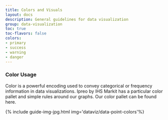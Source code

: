 ```yaml
---
title: Colors and Visuals
layout: docs
description: General guidelines for data visualization
group: data-visualization
toc: true
toc-flavors: false
colors:
- primary
- success
- warning
- danger
---
```


### Color Usage
Color is a powerful encoding used to convey categorical or frequency information in data visualizations. Ipreo by IHS Markit has a particular color pallet and simple rules around our graphs. Our color pallet can be found here.

{% include guide-img-jpg.html img='dataviz/data-point-colors'%}